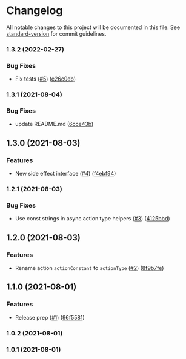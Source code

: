 # Changelog

All notable changes to this project will be documented in this file. See [standard-version](https://github.com/conventional-changelog/standard-version) for commit guidelines.

### 1.3.2 (2022-02-27)


### Bug Fixes

* Fix tests ([#5](https://github.com/mikew/redux-easy-mode/issues/5)) ([e26c0eb](https://github.com/mikew/redux-easy-mode/commit/e26c0eb14e3271cafdf5337490a843f40ff1512a))

### 1.3.1 (2021-08-04)


### Bug Fixes

* update README.md ([6cce43b](https://github.com/mikew/redux-easy-mode/commit/6cce43b84fe9cc672ff8cf4dc3ad901ba7da659b))

## 1.3.0 (2021-08-03)


### Features

* New side effect interface ([#4](https://github.com/mikew/redux-easy-mode/issues/4)) ([f4ebf94](https://github.com/mikew/redux-easy-mode/commit/f4ebf94f355e59041fa54fe1c74ab83e9f1d0cf9))

### 1.2.1 (2021-08-03)


### Bug Fixes

* Use const strings in async action type helpers ([#3](https://github.com/mikew/redux-easy-mode/issues/3)) ([4125bbd](https://github.com/mikew/redux-easy-mode/commit/4125bbd5fca5b011236622d421a7d3922137f00b))

## 1.2.0 (2021-08-03)


### Features

* Rename action `actionConstant` to `actionType` ([#2](https://github.com/mikew/redux-easy-mode/issues/2)) ([8f9b7fe](https://github.com/mikew/redux-easy-mode/commit/8f9b7fe8dc613846277313cc5becb75a8a036182))

## 1.1.0 (2021-08-01)


### Features

* Release prep ([#1](https://github.com/mikew/redux-easy-mode/issues/1)) ([96f5581](https://github.com/mikew/redux-easy-mode/commit/96f55810a387892628c3f742837a753006602f6b))

### 1.0.2 (2021-08-01)

### 1.0.1 (2021-08-01)
